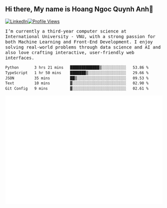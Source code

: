 ## Hi there, My name is Hoang Ngoc Quynh Anh👋

[![LinkedIn](https://img.shields.io/badge/LinkedIn-0077B5?style=flat&logo=linkedin&logoColor=white)](https://www.linkedin.com/in/quynhanh572004/)[![Profile Views](https://komarev.com/ghpvc/?username=Greekatz&color=blue&style=flat-square)](https://github.com/quynhanhhoang572004)  

<samp> I’m currently a third-year computer science at International University - VNU, with a strong passion for both Machine Learning and Front-End Development. I enjoy solving real-world problems through data science and AI and also love crafting interactive, user-friendly web interfaces.<samp> 




<!--START_SECTION:waka-->

```txt
Python       3 hrs 21 mins   █████████████▒░░░░░░░░░░░   53.86 %
TypeScript   1 hr 50 mins    ███████▒░░░░░░░░░░░░░░░░░   29.66 %
JSON         35 mins         ██▒░░░░░░░░░░░░░░░░░░░░░░   09.53 %
Text         10 mins         ▓░░░░░░░░░░░░░░░░░░░░░░░░   02.90 %
Git Config   9 mins          ▓░░░░░░░░░░░░░░░░░░░░░░░░   02.61 %
```

<!--END_SECTION:waka-->

![Full-year Contribution Calendar](https://github.com/quynhanhhoang572004/quynhanhhoang572004/blob/main/metrics.plugin.isocalendar.fullyear.svg)

